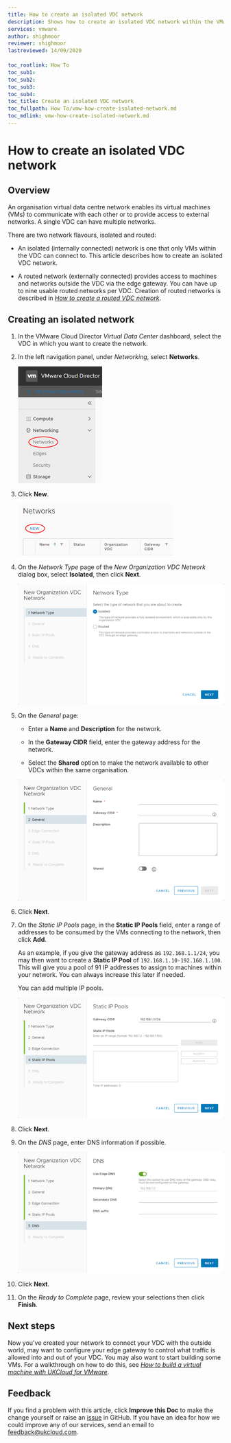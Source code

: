 ```yaml
---
title: How to create an isolated VDC network
description: Shows how to create an isolated VDC network within the VMware Cloud Director tenant portal
services: vmware
author: shighmoor
reviewer: shighmoor
lastreviewed: 14/09/2020

toc_rootlink: How To
toc_sub1:
toc_sub2:
toc_sub3:
toc_sub4:
toc_title: Create an isolated VDC network
toc_fullpath: How To/vmw-how-create-isolated-network.md
toc_mdlink: vmw-how-create-isolated-network.md
---
```


# How to create an isolated VDC network

## Overview

An organisation virtual data centre network enables its virtual machines (VMs) to communicate with each other or to provide access to external networks. A single VDC can have multiple networks.

There are two network flavours, isolated and routed:

- An isolated (internally connected) network is one that only VMs within the VDC can connect to. This article describes how to create an isolated VDC network.

- A routed network (externally connected) provides access to machines and networks outside the VDC via the edge gateway. You can have up to nine usable routed networks per VDC. Creation of routed networks is described in [*How to create a routed VDC network*](vmw-how-create-routed-network.md).

## Creating an isolated network

1. In the VMware Cloud Director *Virtual Data Center* dashboard, select the VDC in which you want to create the network.

2. In the left navigation panel, under *Networking*, select **Networks**.

    ![Networks tab in VMware Cloud Director](images/vmw-vcd10.1-tab-networks.png)

3. Click **New**.

    ![Add network button](images/vmw-vcd10.1-btn-new-network.png)

4. On the *Network Type* page of the *New Organization VDC Network* dialog box, select **Isolated**, then click **Next**.

    ![New Organization VDC Network dialog box - Network Type page - Isolated network](images/vmw-vcd10.1-new-network-isolated.png)

5. On the *General* page:

    - Enter a **Name** and **Description** for the network.

    - In the **Gateway CIDR** field, enter the gateway address for the network.

    - Select the **Shared** option to make the network available to other VDCs within the same organisation.

    ![New Organization VDC Network dialog box - General page](images/vmw-vcd10.1-new-network-general.png)

6. Click **Next**.

7. On the *Static IP Pools* page, in the **Static IP Pools** field, enter a range of addresses to be consumed by the VMs connecting to the network, then click **Add**.

    As an example, if you give the gateway address as `192.168.1.1/24`, you may then want to create a **Static IP Pool** of `192.168.1.10-192.168.1.100`. This will give you a pool of 91 IP addresses to assign to machines within your network. You can always increase this later if needed.

    You can add multiple IP pools.

    ![New Organization VDC Network dialog box - Static IP Pools page](images/vmw-vcd10.1-new-network-ip-pool.png)

8. Click **Next**.

9. On the *DNS* page, enter DNS information if possible.

    ![New Organization VDC Network dialog box - DNS page](images/vmw-vcd10.1-new-network-dns.png)

10. Click **Next**.

11. On the *Ready to Complete* page, review your selections then click **Finish**.

## Next steps

Now you've created your network to connect your VDC with the outside world, may want to configure your edge gateway to control what traffic is allowed into and out of your VDC. You may also want to start building some VMs. For a walkthrough on how to do this, see [*How to build a virtual machine with UKCloud for VMware*](vmw-gs-build-vm-vcd.md).

## Feedback

If you find a problem with this article, click **Improve this Doc** to make the change yourself or raise an [issue](https://github.com/UKCloud/documentation/issues) in GitHub. If you have an idea for how we could improve any of our services, send an email to <feedback@ukcloud.com>.
